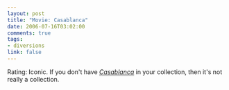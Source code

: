```yaml
--- 
layout: post
title: "Movie: Casablanca"
date: 2006-07-16T03:02:00
comments: true
tags:
- diversions
link: false
---
```

Rating: Iconic. If you don't have _<a href="http://imdb.com/title/tt0034583/" title="Casablanca">Casablanca</a>_ in your collection, then it's not really a collection.
